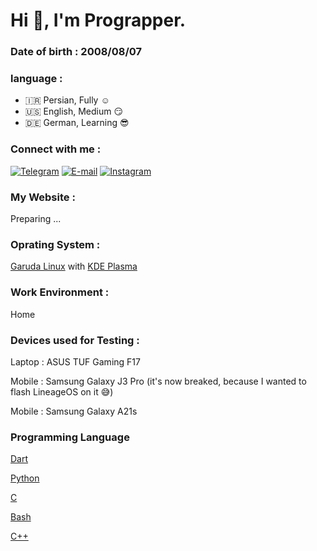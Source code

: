# Hi 👋, I'm Prograpper.
  
### Date of birth : 2008/08/07

### language :

* 🇮🇷 Persian, Fully ☺️
* 🇺🇸 English, Medium 😏
* 🇩🇪 German, Learning 😎


### Connect with me :

[![Telegram](https://github.com/erman2008/erman2008/blob/main/a/telegram.svg)](https://t.me/Prograpper)		[![E-mail](https://github.com/erman2008/erman2008/blob/main/a/email.svg)](mailto:ermanzero2008@gmail.com)        [![Instagram](https://github.com/erman2008/erman2008/blob/main/a/instagram.svg)](https://instagram.com/prograpper)
 
### My Website :
Preparing ...


### Oprating System :
[Garuda Linux](https://garudalinux.org) with [KDE Plasma](https://kde.org)


### Work Environment :
Home


### Devices used for Testing :
Laptop : ASUS TUF Gaming F17

Mobile : Samsung Galaxy J3 Pro (it's now breaked, because I wanted to flash LineageOS on it 😅)

Mobile : Samsung Galaxy A21s


### Programming Language

[Dart](https://en.wikipedia.org/wiki/Dart_(programming_language))


[Python](https://en.wikipedia.org/wiki/Python_(programming_language))


[C](https://en.wikipedia.org/wiki/C_(programming_language))


[Bash](https://en.wikipedia.org/wiki/Bash_(Unix_shell))


[C++](https://en.wikipedia.org/wiki/C++)
